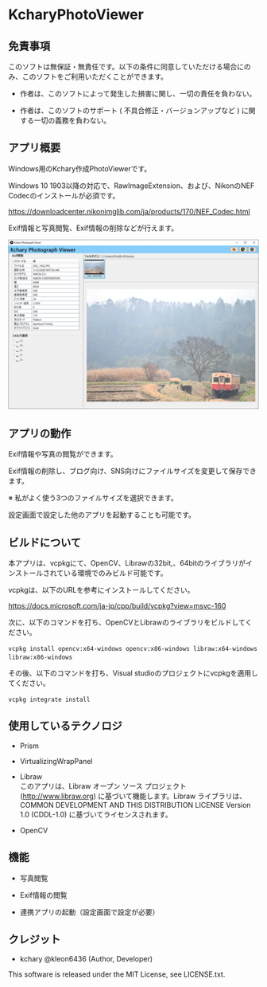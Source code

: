# KcharyPhotoViewer
## 免責事項
このソフトは無保証・無責任です。以下の条件に同意していただける場合にのみ、このソフトをご利用いただくことができます。

- 作者は、このソフトによって発生した損害に関し、一切の責任を負わない。

- 作者は、このソフトのサポート ( 不具合修正・バージョンアップなど ) に関する一切の義務を負わない。

## アプリ概要
Windows用のKchary作成PhotoViewerです。

Windows 10 1903以降の対応で、RawImageExtension、および、NikonのNEF Codecのインストールが必須です。

https://downloadcenter.nikonimglib.com/ja/products/170/NEF_Codec.html

Exif情報と写真閲覧、Exif情報の削除などが行えます。

![app screenshot](./Images/AppScreen.png)

## アプリの動作
Exif情報や写真の閲覧ができます。

Exif情報の削除し、ブログ向け、SNS向けにファイルサイズを変更して保存できます。

※ 私がよく使う3つのファイルサイズを選択できます。

設定画面で設定した他のアプリを起動することも可能です。

## ビルドについて
本アプリは、vcpkgにて、OpenCV、Librawの32bit,、64bitのライブラリがインストールされている環境でのみビルド可能です。

vcpkgは、以下のURLを参考にインストールしてください。

https://docs.microsoft.com/ja-jp/cpp/build/vcpkg?view=msvc-160

次に、以下のコマンドを打ち、OpenCVとLibrawのライブラリをビルドしてください。

`vcpkg install opencv:x64-windows opencv:x86-windows libraw:x64-windows libraw:x86-windows`

その後、以下のコマンドを打ち、Visual studioのプロジェクトにvcpkgを適用してください。

`vcpkg integrate install`


## 使用しているテクノロジ
- Prism

- VirtualizingWrapPanel

- Libraw  
  このアプリは、Libraw オープン ソース プロジェクト (http://www.libraw.org) に基づいて機能します。Libraw ライブラリは、COMMON DEVELOPMENT AND THIS DISTRIBUTION LICENSE Version   1.0 (CDDL-1.0) に基づいてライセンスされます。

- OpenCV

## 機能
- 写真閲覧

- Exif情報の閲覧

- 連携アプリの起動（設定画面で設定が必要）

## クレジット
- kchary @kleon6436 (Author, Developer)

This software is released under the MIT License, see LICENSE.txt.
